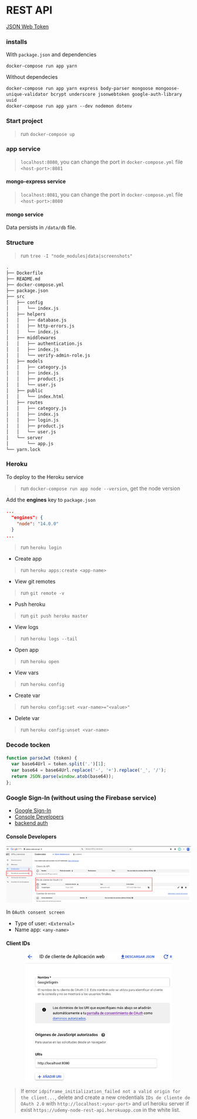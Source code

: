 # REST API

[JSON Web Token][jwt]

### installs

With `package.json` and dependencies
```shell
docker-compose run app yarn
```

Without dependecies
```shell
docker-compose run app yarn express body-parser mongoose mongoose-unique-validator bcrypt underscore jsonwebtoken google-auth-library uuid
docker-compose run app yarn --dev nodemon dotenv
```

### Start project

> run `docker-compose up`

### app service

> `localhost:8080`, you can change the port in `docker-compose.yml` file `<host-port>:8081`

#### mongo-express service

> `localhost:8081`, you can change the port in `docker-compose.yml` file `<host-port>:8080`

#### mongo service

Data persists in `/data/db` file.

### Structure

> run `tree -I "node_modules|data|screenshots"`
```shell
.
├── Dockerfile
├── README.md
├── docker-compose.yml
├── package.json
├── src
│   ├── config
│   │   └── index.js
│   ├── helpers
│   │   ├── database.js
│   │   ├── http-errors.js
│   │   └── index.js
│   ├── middlewares
│   │   ├── authentication.js
│   │   ├── index.js
│   │   └── verify-admin-role.js
│   ├── models
│   │   ├── category.js
│   │   ├── index.js
│   │   ├── product.js
│   │   └── user.js
│   ├── public
│   │   └── index.html
│   ├── routes
│   │   ├── category.js
│   │   ├── index.js
│   │   ├── login.js
│   │   ├── product.js
│   │   └── user.js
│   └── server
│       └── app.js
└── yarn.lock
```

### Heroku

To deploy to the Heroku service

> run `docker-compose run app node --version`, get the node version

Add the **engines** key to `package.json`
```json
...
  "engines": {
    "node": "14.0.0"
  }
...
```

> run `heroku login`

- Create app
> run `heroku apps:create <app-name>`

- View git remotes
> run `git remote -v`

- Push heroku
> run `git push heroku master`

- View logs
> run `heroku logs --tail`

- Open app
> run `heroku open`

- View vars
> run `heroku config`

- Create var
> run `heroku config:set <var-name>="<value>"`

- Delete var
> run `heroku config:unset <var-name>`

### Decode tocken

```javascript
function parseJwt (token) {
  var base64Url = token.split('.')[1];
  var base64 = base64Url.replace('-', '+').replace('_', '/');
  return JSON.parse(window.atob(base64));
};
```

### Google Sign-In (without using the Firebase service)

- [Google Sign-In][sign_in]
- [Console Developers][console_developers]
- [backend auth][backend_auth]

#### Console Developers
<p align="center">
  <kbd>
    <img src="screenshots/console-developers.png" title="console developers"  width="800px" height="auto">
  </kbd>
</p>

In `OAuth consent screen`

- Type of user: `<External>`
- Name app: `<any-name>`

#### Client IDs

<p align="center">
  <kbd>
    <img src="screenshots/client-id-oauth-2_0.png" title="client id oauth 2.0"  width="400px" height="auto">
  </kbd>
</p>

> If error `idpiframe_initialization_failed not a valid origin for the client...`, delete and create a new credentials `IDs de cliente de OAuth 2.0` with `http://localhost:<your-port>` and url heroku server if exist `https://udemy-node-rest-api.herokuapp.com` in the white list.

[jwt]: https://jwt.io/
[sign_in]: https://developers.google.com/identity/sign-in/web/sign-in
[console_developers]: https://console.developers.google.com/apis/credentials
[backend_auth]: https://developers.google.com/identity/sign-in/web/backend-auth

